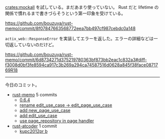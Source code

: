 [crates:mockall] を試している。まだあまり使っていない。 Rust だと lifetime の関係で慣れるまで書きづらそうという第一印象を受けている。

<https://github.com/bouzuya/rust-memo/commit/8f07847663568772eea7bb497cf987cebdc0a148>


`actix_web::ResponseError` を実装してエラーを返した。エラーの詳細などは一切返していないのだけど。

<https://github.com/bouzuya/rust-memo/commit/6d8734271d375219780363bf873bb2eac1c832a3#diff-f3008d0bf3fe8594ca917c3b269a294ca74587516d0628a845f38face0871769R18>

---

今日のコミット。

- [rust-memo](https://github.com/bouzuya/rust-memo) 5 commits
  - [0.6.4](https://github.com/bouzuya/rust-memo/commit/3a211071fd8686e1136836cfe6f3dc8e5e153b33)
  - [rename edit_use_case -> edit_page_use_case](https://github.com/bouzuya/rust-memo/commit/08d74401fed688c373664c8da533dc7f57ddb25c)
  - [add new_page_use_case](https://github.com/bouzuya/rust-memo/commit/a8a43a0d6a420a10d09b1737f04ea1a4e4d58c0b)
  - [add edit_use_case](https://github.com/bouzuya/rust-memo/commit/8f07847663568772eea7bb497cf987cebdc0a148)
  - [use page_repository in page handler](https://github.com/bouzuya/rust-memo/commit/6d8734271d375219780363bf873bb2eac1c832a3)
- [rust-atcoder](https://github.com/bouzuya/rust-atcoder) 1 commit
  - [kupc2012pr b](https://github.com/bouzuya/rust-atcoder/commit/49d71f1edcdbec5795da863198a486f4f7ef3b92)

[crates:mockall]: https://crates.io/crates/mockall
